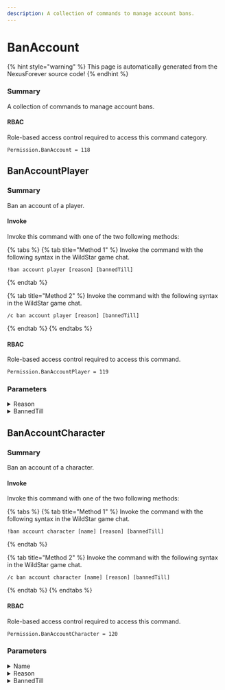 ```yaml
---
description: A collection of commands to manage account bans.
---
```


# BanAccount

{% hint style="warning" %}
This page is automatically generated from the NexusForever source code!
{% endhint %}

### Summary

A collection of commands to manage account bans.

#### RBAC

Role-based access control required to access this command category.

```
Permission.BanAccount = 118
```

## BanAccountPlayer

### Summary

Ban an account of a player.

#### Invoke

Invoke this command with one of the two following methods:

{% tabs %}
{% tab title="Method 1" %}
Invoke the command with the following syntax in the WildStar game chat.

```
!ban account player [reason] [bannedTill]
```
{% endtab %}

{% tab title="Method 2" %}
Invoke the command with the following syntax in the WildStar game chat.

```
/c ban account player [reason] [bannedTill]
```
{% endtab %}
{% endtabs %}

#### RBAC

Role-based access control required to access this command.

```
Permission.BanAccountPlayer = 119
```

### Parameters

<details>

<summary>Reason</summary>

#### Summary

Reason for ban.

#### Optional

No

</details>

<details>

<summary>BannedTill</summary>

#### Summary

Ban expiry time.

#### Optional

No

</details>

## BanAccountCharacter

### Summary

Ban an account of a character.

#### Invoke

Invoke this command with one of the two following methods:

{% tabs %}
{% tab title="Method 1" %}
Invoke the command with the following syntax in the WildStar game chat.

```
!ban account character [name] [reason] [bannedTill]
```
{% endtab %}

{% tab title="Method 2" %}
Invoke the command with the following syntax in the WildStar game chat.

```
/c ban account character [name] [reason] [bannedTill]
```
{% endtab %}
{% endtabs %}

#### RBAC

Role-based access control required to access this command.

```
Permission.BanAccountCharacter = 120
```

### Parameters

<details>

<summary>Name</summary>

#### Summary

Name of character that belongs to account to be banned.

#### Optional

No

</details>

<details>

<summary>Reason</summary>

#### Summary

Reason for ban.

#### Optional

No

</details>

<details>

<summary>BannedTill</summary>

#### Summary

Ban expiry time.

#### Optional

No

</details>

